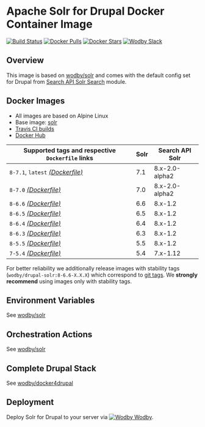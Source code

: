 # Apache Solr for Drupal Docker Container Image 

[![Build Status](https://travis-ci.org/wodby/drupal-solr.svg?branch=master)](https://travis-ci.org/wodby/drupal-solr)
[![Docker Pulls](https://img.shields.io/docker/pulls/wodby/drupal-solr.svg)](https://hub.docker.com/r/wodby/drupal-solr)
[![Docker Stars](https://img.shields.io/docker/stars/wodby/drupal-solr.svg)](https://hub.docker.com/r/wodby/drupal-solr)
[![Wodby Slack](http://slack.wodby.com/badge.svg)](http://slack.wodby.com)

## Overview

This image is based on [wodby/solr](https://github.com/wodby/solr) and comes with the default config set for Drupal from [Search API Solr Search](https://www.drupal.org/project/search_api_solr) module.

## Docker Images

* All images are based on Alpine Linux
* Base image: [solr](https://github.com/wodby/solr)
* [Travis CI builds](https://travis-ci.org/wodby/drupal-solr) 
* [Docker Hub](https://hub.docker.com/r/wodby/drupal-solr)

[_(Dockerfile)_]: https://github.com/wodby/drupal-solr/tree/master/Dockerfile

| Supported tags and respective `Dockerfile` links | Solr | Search API Solr |
| ------------------------------------------------ | ---- | --------------- |
| `8-7.1`, `latest` [_(Dockerfile)_]               | 7.1  | 8.x-2.0-alpha2  |
| `8-7.0` [_(Dockerfile)_]                         | 7.0  | 8.x-2.0-alpha2  |
| `8-6.6` [_(Dockerfile)_]                         | 6.6  | 8.x-1.2         |
| `8-6.5` [_(Dockerfile)_]                         | 6.5  | 8.x-1.2         |
| `8-6.4` [_(Dockerfile)_]                         | 6.4  | 8.x-1.2         |
| `8-6.3` [_(Dockerfile)_]                         | 6.3  | 8.x-1.2         |
| `8-5.5` [_(Dockerfile)_]                         | 5.5  | 8.x-1.2         |
| `7-5.4` [_(Dockerfile)_]                         | 5.4  | 7.x-1.12        |

For better reliability we additionally release images with stability tags (`wodby/drupal-solr:8-6.6-X.X.X`) which correspond to [git tags](https://github.com/wodby/drupal-solr/releases). We **strongly recommend** using images only with stability tags.

## Environment Variables

See [wodby/solr](https://github.com/wodby/solr)

## Orchestration Actions

See [wodby/solr](https://github.com/wodby/solr) 

## Complete Drupal Stack

See [wodby/docker4drupal](https://github.com/wodby/docker4drupal)

## Deployment

Deploy Solr for Drupal to your server via [![Wodby](https://www.google.com/s2/favicons?domain=wodby.com) Wodby](https://cloud.wodby.com/stackhub/07a28bf6-6772-4ac2-9d3e-6b097e9038ff).
